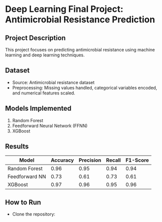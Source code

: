 # Deep Learning Final Project: Antimicrobial Resistance Prediction

## Project Description
This project focuses on predicting antimicrobial resistance using machine learning and deep learning techniques. 

## Dataset
- Source: Antimicrobial resistance dataset
- Preprocessing: Missing values handled, categorical variables encoded, and numerical features scaled.

## Models Implemented
1. Random Forest
2. Feedforward Neural Network (FFNN)
3. XGBoost

## Results
| Model               | Accuracy | Precision | Recall | F1-Score |
|---------------------|----------|-----------|--------|----------|
| Random Forest       | 0.96     | 0.95      | 0.94   | 0.94     |
| Feedforward NN      | 0.73     | 0.61      | 0.73   | 0.61     |
| XGBoost             | 0.97     | 0.96      | 0.95   | 0.96     |

## How to Run
- Clone the repository:
